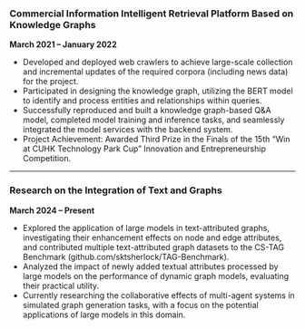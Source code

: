 ### **Commercial Information Intelligent Retrieval Platform Based on Knowledge Graphs**  
**March 2021 – January 2022**  
- Developed and deployed web crawlers to achieve large-scale collection and incremental updates of the required corpora (including news data) for the project.
- Participated in designing the knowledge graph, utilizing the BERT model to identify and process entities and relationships within queries.
- Successfully reproduced and built a knowledge graph-based Q&A model, completed model training and inference tasks, and seamlessly integrated the model services with the backend system.
- Project Achievement: Awarded Third Prize in the Finals of the 15th “Win at CUHK Technology Park Cup” Innovation and Entrepreneurship Competition.

---
### **Research on the Integration of Text and Graphs**
**March 2024 – Present**
- Explored the application of large models in text-attributed graphs, investigating their enhancement effects on node and edge attributes, and contributed multiple text-attributed graph datasets to the CS-TAG Benchmark (github.com/sktsherlock/TAG-Benchmark).
- Analyzed the impact of newly added textual attributes processed by large models on the performance of dynamic graph models, evaluating their practical utility.
- Currently researching the collaborative effects of multi-agent systems in simulated graph generation tasks, with a focus on the potential applications of large models in this domain.